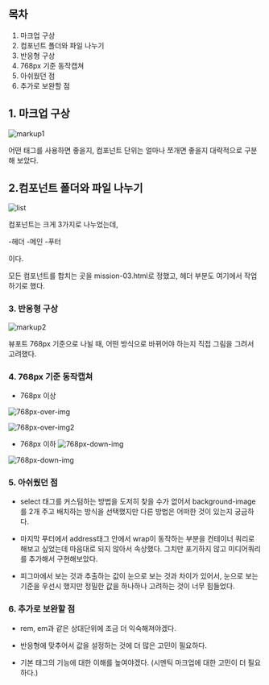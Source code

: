 ## 목차 
1. 마크업 구상
2. 컴포넌트 폴더와 파일 나누기
3. 반응형 구상
4. 768px 기준 동작캡쳐 
5. 아쉬웠던 점
6. 추가로 보완할 점


## 1. 마크업 구상
![markup1](./readme-img/markup1.jpg)

어떤 태그를 사용하면 좋을지, 컴포넌트 단위는 얼마나 쪼개면 좋을지 대략적으로 구분해 보았다.

## 2.컴포넌트 폴더와 파일 나누기

![list](./readme-img/list.png)

컴포넌트는 크게 3가지로 나누었는데, 

-헤더
-메인
-푸터 

이다. 

모든 컴포넌트를 합치는 곳을 
mission-03.html로 정했고, 헤더 부분도 여기에서 작업하기로 했다.

### 3. 반응형 구상
![markup2](./readme-img/markup2.jpg)

뷰포트 768px 기준으로 나뉠 때, 어떤 방식으로 바뀌어야 하는지 직접 그림을 그려서 고려했다. 

### 4. 768px 기준 동작캡쳐

- 768px 이상

![768px-over-img](./readme-img/768-1-1.png)

![768px-over-img2](./readme-img/768-1-2.png)


- 768px 이하
![768px-down-img](./readme-img/76-2-1.png)

![768px-down-img](./readme-img/768-2-2.png)

### 5. 아쉬웠던 점

- select 태그를 커스텀하는 방법을 도저히 찾을 수가 없어서 background-image를 2개 주고 배치하는 방식을 선택했지만 다른 방법은 어떠한 것이 있는지 궁금하다. 

- 마지막 푸터에서 address태그 안에서 wrap이 동작하는 부분을 컨테이너 쿼리로 해보고 싶었는데 마음대로 되지 않아서 속상했다. 그치만 포기하지 않고 미디어쿼리를 추가해서 구현해보았다. 

- 피그마에서 보는 것과 추출하는 값이 눈으로 보는 것과 차이가 있어서, 눈으로 보는 기준을 우선시 했지만 정밀한 값을 하나하나 고려하는 것이 너무 힘들었다. 

### 6. 추가로 보완할 점 

- rem, em과 같은 상대단위에 조금 더 익숙해져야겠다. 

- 반응형에 맞추어서 값을 설정하는 것에 더 많은 고민이 필요하다.

- 기본 태그의 기능에 대한 이해를 높여야겠다. (시멘틱 마크업에 대한 고민이 더 필요하다.) 
